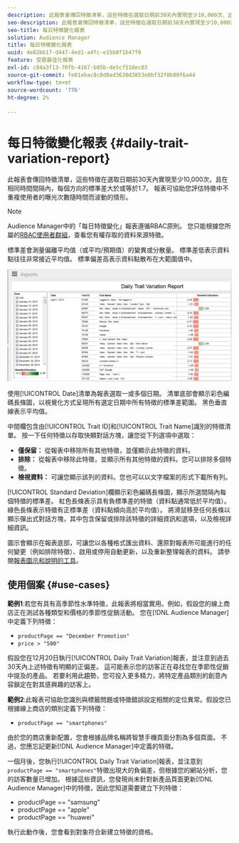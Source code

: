 ```yaml
---
description: 此報表會傳回特徵清單，這些特徵在選取日期前30天內實現至少10,000次，且在相同時間間隔內，每個方向的標準差大於或等於1.7。 報表可協助您評估特徵中不重複使用者的曝光次數隨時間而波動的情形。
seo-description: 此報表會傳回特徵清單，這些特徵在選取日期前30天內實現至少10,000次，且在相同時間間隔內，每個方向的標準差大於或等於1.7。 報表可協助您評估特徵中不重複使用者的曝光次數隨時間而波動的情形。
seo-title: 每日特徵變化報表
solution: Audience Manager
title: 每日特徵變化報表
uuid: 4e82bb17-d447-4ed1-a4fc-e15b0f1b47f0
feature: 受眾最佳化報表
exl-id: c84a3f13-70fb-4167-b05b-de5cf518ec03
source-git-commit: fe01ebac8c0d0ad3630d3853e0bf32f0b00f6a44
workflow-type: tm+mt
source-wordcount: '776'
ht-degree: 2%

---
```


# 每日特徵變化報表 {#daily-trait-variation-report}

此報表會傳回特徵清單，這些特徵在選取日期前30天內實現至少10,000次，且在相同時間間隔內，每個方向的標準差大於或等於1.7。 報表可協助您評估特徵中不重複使用者的曝光次數隨時間而波動的情形。

>[!NOTE]
>
>Audience Manager中的「每日特徵變化」報表遵循RBAC原則。 您只能根據您所屬的[RBAC使用者群組](/help/using/features/administration/administration-overview.md)，查看您有權存取的資料來源特徵。

標準差會測量偏離平均值（或平均/預期值）的變異或分散量。 標準差低表示資料點往往非常接近平均值。 標準偏差高表示資料點散布在大範圍值中。

![](assets/daily_trait_variation.png)

使用[!UICONTROL Date]清單為報表選取一或多個日期。 清單底部會顯示彩色編碼長條圖，以視覺化方式呈現所有選定日期中所有特徵的標準差範圍。 黑色垂直線表示平均值。

中間欄包含由[!UICONTROL Trait ID]和[!UICONTROL Trait Name]識別的特徵清單。 按一下任何特徵以存取快顯對話方塊，讓您從下列選項中選取：

* **僅保留：** 從報表中移除所有其他特徵，並僅顯示此特徵的資料。
* **排除：** 從報表中移除此特徵，並顯示所有其他特徵的資料。您可以排除多個特徵。
* **檢視資料：** 可讓您顯示該列的資料。您也可以以文字檔案的形式下載所有列。

[!UICONTROL Standard Deviation]欄顯示彩色編碼長條圖，顯示所選間隔內每個特徵的標準差。 紅色長條表示具有負標準差的特徵（資料點通常低於平均值）。 綠色長條表示特徵有正標準差（資料點傾向高於平均值）。 將滑鼠移至任何長條以顯示彈出式對話方塊，其中包含保留或排除該特徵的詳細資訊和選項，以及檢視詳細資訊。

圖示會顯示在報表底部，可讓您以各種格式匯出資料、還原對報表所可能進行的任何變更（例如排除特徵）、啟用或停用自動更新，以及重新整理報表的資料。 請參閱[報表圖示和說明的工具](../../reporting/dynamic-reports/interactive-report-technology.md#icons-tools-explained)。

## 使用個案 {#use-cases}

**範例1**:若您有具有高季節性水準特徵，此報表將相當實用。例如，假設您的線上商店正在測試各種類型和價格的季節性促銷活動。 您在[!DNL Audience Manager]中定義下列特徵：

* `productPage == "December Promotion"`
* `price > "500"`

假設您在12月20日執行[!UICONTROL Daily Trait Variation]報表，並注意到過去30天內上述特徵有明顯的正偏差。 這可能表示您的訪客正在尋找您在季節性促銷中提及的產品。 若要利用此趨勢，您可投入更多精力，將特定產品類別的創意內容鎖定在對其感興趣的訪客上。

**範例2**:此報表可協助您識別與標籤問題或特徵錯誤設定相關的定位異常。假設您已根據線上商店的類別定義下列特徵：

* `productPage == "smartphones"`

由於您的商店重新配置，您會根據品牌名稱將智慧手機頁面分割為多個頁面。 不過，您應忘記更新[!DNL Audience Manager]中定義的特徵。

一個月後，您執行[!UICONTROL Daily Trait Variation]報表，並注意到`productPage == "smartphones"`特徵出現大的負偏差，但根據您的網站分析，您的訪客數量已增加。 根據這些資訊，您發現尚未針對新產品頁面更新[!DNL Audience Manager]中的特徵，因此您知道需要建立下列特徵：

* productPage == &quot;samsung&quot;
* productPage == &quot;apple&quot;
* productPage == &quot;huawei&quot;

執行此動作後，您會看到對象符合新建立特徵的資格。
